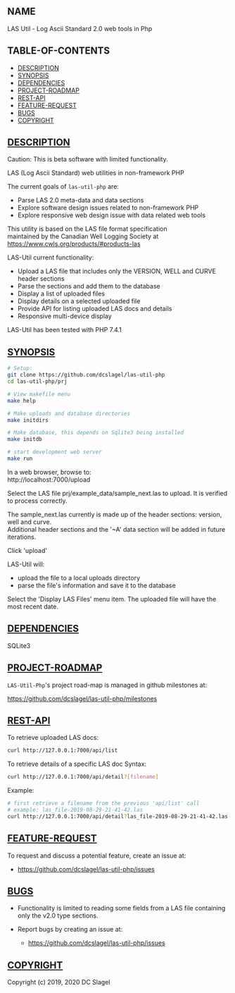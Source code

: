 NAME
----
LAS Util - Log Ascii Standard 2.0 web tools in Php 

TABLE-OF-CONTENTS
-----------------
- [DESCRIPTION](#description)
- [SYNOPSIS](#synopsis)
- [DEPENDENCIES](#dependencies)
- [PROJECT-ROADMAP](#project-roadmap)
- [REST-API](#rest-api)
- [FEATURE-REQUEST](#feature-request)
- [BUGS](#bugs)
- [COPYRIGHT](#copyright)

[DESCRIPTION](#name)
-----------

Caution: This is beta software with limited functionality.

LAS (Log Ascii Standard) web utilities in non-framework PHP

The current goals of `las-util-php` are:
- Parse LAS 2.0 meta-data and data sections
- Explore software design issues related to non-framework PHP
- Explore responsive web design issue with data related web tools

This utility is based on the LAS file format specification   
maintained by the Canadian Well Logging Society at   
https://www.cwls.org/products/#products-las


LAS-Util current functionality:
- Upload a LAS file that includes only the VERSION, WELL and CURVE header
  sections
-  Parse the sections and add them to the database
- Display a list of uploaded files
- Display details on a selected uploaded file
- Provide API for listing uploaded LAS docs and details
- Responsive multi-device display


LAS-Util has been tested with PHP 7.4.1 

[SYNOPSIS](#name)
--------

 ```bash
# Setup:
git clone https://github.com/dcslagel/las-util-php
cd las-util-php/prj

# View makefile menu
make help

# Make uploads and database directories
make initdirs

# Make database, this depends on Sqlite3 being installed
make initdb

# start development web server
make run
```

In a web browser, browse to:    
http://localhost:7000/upload

Select the LAS file prj/example_data/sample_next.las to upload.  It is
verified to process correctly.

The sample_next.las currently is made up of the header sections: version, well
and curve.  
Additional header sections and the '~A' data section will be added
in future iterations.

Click 'upload'    

  LAS-Util will:
  - upload the file to a local uploads directory
  - parse the file's information and save it to the database

Select the 'Display LAS Files' menu item. The uploaded file will have the most recent date.

[DEPENDENCIES](#name)
------------

SQLite3


[PROJECT-ROADMAP](#name)
---------------
`LAS-Util-Php`'s project road-map is managed in github milestones at:    

https://github.com/dcslagel/las-util-php/milestones


[REST-API](#name)
--------

To retrieve uploaded LAS docs:
```bash
curl http://127.0.0.1:7000/api/list
```

To retrieve details of a specific LAS doc 
Syntax:    
```bash
curl http://127.0.0.1:7000/api/detail?[filename]    
```

Example:     
```bash
# first retrieve a filename from the previous 'api/list' call
# example: las_file-2019-08-29-21-41-42.las
curl http://127.0.0.1:7000/api/detail?las_file-2019-08-29-21-41-42.las
```


[FEATURE-REQUEST](#name)
----------------

To request and discuss a potential feature, create an issue at:
  - https://github.com/dcslagel/las-util-php/issues


[BUGS](#name)
----

- Functionality is limited to reading some fields from a LAS file containing
  only the v2.0 type sections.  

- Report bugs by creating an issue at:
  - https://github.com/dcslagel/las-util-php/issues


[COPYRIGHT](#name)
------

Copyright (c) 2019, 2020 DC Slagel
